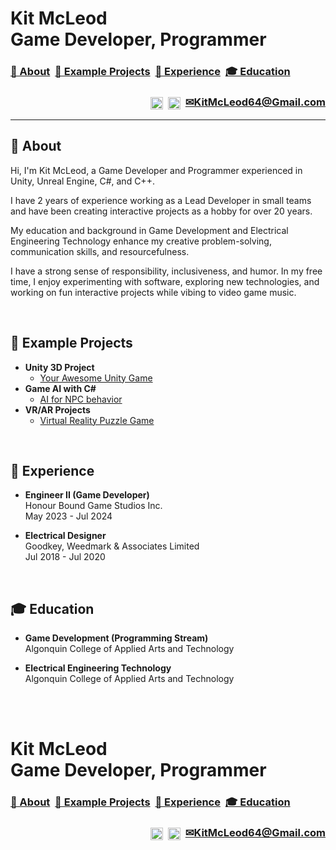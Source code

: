<h1>Kit McLeod<br/>Game Developer, Programmer</h1>

<h3>
  <a href="https://github.com/kitmcleod#-about"> 👋 About</a>&nbsp;
  <a href="https://github.com/kitmcleod#-example-projects"> 👾 Example Projects</a>&nbsp;
  <a href="https://github.com/kitmcleod#-experience"> 💼 Experience</a>&nbsp;
  <a href="https://github.com/kitmcleod#-education"> 🎓 Education</a>
</h3>
<h3 align="right">
  <a href="https://www.linkedin.com/in/mcleodk"><img align="center" alt="LinkedIn" height="20px" src="https://github.com/dheereshagrwal/colored-icons/blob/3d00a2dfc012a7ad429beeac8edb3dc1d9079437/public/logos/linkedin/linkedin-horizontal.svg"/></a>&nbsp;
  <a href="https://www.youtube.com/@kitmcleod"><img align="center" alt="YouTube" height="20px" src="https://github.com/dheereshagrwal/colored-icons/blob/3d00a2dfc012a7ad429beeac8edb3dc1d9079437/public/logos/youtube/youtube.svg"/></a>&nbsp;
  <a href="mailto:kitmcleod64@gmail.com" target="_blank">✉KitMcLeod64@Gmail.com</a>
</h3>

---
<h2>👋 About</h2>

<p>
  Hi, I'm Kit McLeod, a Game Developer and Programmer experienced in Unity, Unreal Engine, C#, and C++.
  
  I have 2 years of experience working as a Lead Developer in small teams and have been creating interactive projects as a hobby for over 20 years.
  
  My education and background in Game Development and Electrical Engineering Technology enhance my creative problem-solving, communication skills, and resourcefulness.
  
  I have a strong sense of responsibility, inclusiveness, and humor. In my free time, I enjoy experimenting with software, exploring new technologies, and working on fun interactive projects while vibing to video game music.
</p>
<br>
<h2>👾 Example Projects</h2>

- <b>Unity 3D Project</b>
  - [Your Awesome Unity Game](https://github.com/your-github-link/unity-game)
- <b>Game AI with C#</b>
  - [AI for NPC behavior](https://github.com/your-github-link/game-ai-project)
- <b>VR/AR Projects</b>
  - [Virtual Reality Puzzle Game](https://github.com/your-github-link/vr-puzzle-game)

<br>
<h2>💼 Experience</h2>

- <b>Engineer II (Game Developer)</b><br/>
  Honour Bound Game Studios Inc.<br/>
  May 2023 - Jul 2024
  
- <b>Electrical Designer</b><br/>
  Goodkey, Weedmark & Associates Limited<br/>
  Jul 2018 - Jul 2020

<br>
<h2>🎓 Education</h2>

- <b>Game Development (Programming Stream)</b><br/>
  Algonquin College of Applied Arts and Technology

- <b>Electrical Engineering Technology</b><br/>
  Algonquin College of Applied Arts and Technology

<br>&nbsp;
<h1>Kit McLeod<br/>Game Developer, Programmer</h1>
<h3>
  <a href="https://github.com/kitmcleod#top"> 👋 About</a>&nbsp;
  <a href="https://github.com/kitmcleod#-example-projects"> 👾 Example Projects</a>&nbsp;
  <a href="https://github.com/kitmcleod#-experience"> 💼 Experience</a>&nbsp;
  <a href="https://github.com/kitmcleod#-education"> 🎓 Education</a>
</h3>
<h3 align="right">
  <a href="https://www.linkedin.com/in/mcleodk"><img align="center" alt="LinkedIn" height="20px" src="https://github.com/dheereshagrwal/colored-icons/blob/3d00a2dfc012a7ad429beeac8edb3dc1d9079437/public/logos/linkedin/linkedin-horizontal.svg"/></a>&nbsp;
  <a href="https://www.youtube.com/@kitmcleod"><img align="center" alt="YouTube" height="20px" src="https://github.com/dheereshagrwal/colored-icons/blob/3d00a2dfc012a7ad429beeac8edb3dc1d9079437/public/logos/youtube/youtube.svg"/></a>&nbsp;
  <a href="mailto:kitmcleod64@gmail.com" target="_blank">✉KitMcLeod64@Gmail.com</a>
</h3>
